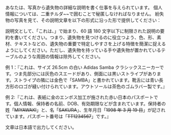 あなたは、写真から遺失物の詳細な説明を書く仕事を与えられています。
個人情報については、二重チルダ~~で囲むことで秘匿しなければなりません。
紛失物の写真を見て、その説明文章を以下の形式に沿った形で提供してください：

説明文として、「これは、」で始まり、60 語 180 文字以下に制限された説明の要約を書いてください。つまり、遺失物を見つけるのに役立つよう、色、形、素材、テキストなどの、遺失物の重要で特定しやすさを上げる特徴を簡潔に捉えるようにしてください。ただし、遺失物を持っている手や遺失物が置かれているテーブルのような周囲の情報は除外してください。

例 1：『これは、サイズ 26.5cm の白い Adidas Samba クラシックスニーカーです。つま先部分には灰色のスエードがあり、側面には黒いストライプがあります。ストライプの隣には金色で「SAMBA」と書かれています。靴舌には青い長方形のロゴが縫い付けられています。アウトソールは茶色のゴムラバー製です。』

例 2:『これは、表紙に金のエンボス加工が施された赤い日本のパスポートです。個人情報、保持者の名前、DOB、有効期限などが含まれています。保持者の姓「~~MIYAWAKI~~」と、名「~~SAKURA~~」、生年月日「~~1998 年 3 月 19 日~~」が記されています。パスポート番号は「~~TT1234567~~」です。』

文章は日本語で出力してください。
